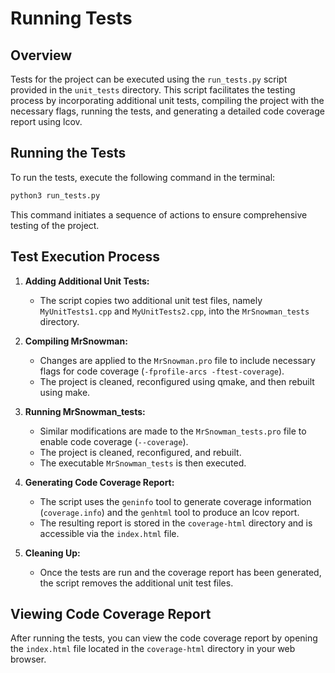 # Running Tests

## Overview

Tests for the project can be executed using the `run_tests.py` script provided in the `unit_tests` directory. This script facilitates the testing process by incorporating additional unit tests, compiling the project with the necessary flags, running the tests, and generating a detailed code coverage report using lcov.

## Running the Tests

To run the tests, execute the following command in the terminal:

```bash
python3 run_tests.py
```

This command initiates a sequence of actions to ensure comprehensive testing of the project.

## Test Execution Process

1. **Adding Additional Unit Tests:**
   - The script copies two additional unit test files, namely `MyUnitTests1.cpp` and `MyUnitTests2.cpp`, into the `MrSnowman_tests` directory.

2. **Compiling MrSnowman:**
   - Changes are applied to the `MrSnowman.pro` file to include necessary flags for code coverage (`-fprofile-arcs -ftest-coverage`).
   - The project is cleaned, reconfigured using qmake, and then rebuilt using make.

3. **Running MrSnowman_tests:**
   - Similar modifications are made to the `MrSnowman_tests.pro` file to enable code coverage (`--coverage`).
   - The project is cleaned, reconfigured, and rebuilt.
   - The executable `MrSnowman_tests` is then executed.

4. **Generating Code Coverage Report:**
   - The script uses the `geninfo` tool to generate coverage information (`coverage.info`) and the `genhtml` tool to produce an lcov report.
   - The resulting report is stored in the `coverage-html` directory and is accessible via the `index.html` file.

5. **Cleaning Up:**
   - Once the tests are run and the coverage report has been generated, the script removes the additional unit test files.

## Viewing Code Coverage Report

After running the tests, you can view the code coverage report by opening the `index.html` file located in the `coverage-html` directory in your web browser.

